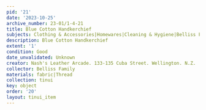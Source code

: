 ```yaml
---
pid: '21'
date: '2023-10-25'
archive_number: 23-01/1-4-21
title: Blue Cotton Handkerchief
subjects: Clothing & Accessories|Homewares|Cleaning & Hygiene|Belliss Family|None
description: Blue Cotton Handkerchief
extent: '1'
condition: Good
date_unvalidated: Unknown
creator: Nash's Leather Arcade. 133-135 Cuba Street. Wellington. N.Z.
collector: Belliss Family
materials: fabric|Thread
collection: tinui
key: object
order: '20'
layout: tinui_item
---
```

